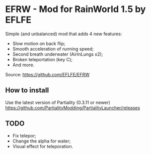 # EFRW - Mod for RainWorld 1.5 by EFLFE

Simple (and unbalanced) mod that adds 4 new features:

* Slow motion on back flip;
* Smooth acceleration of running speed;
* Second breath underwater (AirInLungs x2);
* Broken teleportation (key C);
* And more.

Source: https://github.com/EFLFE/EFRW

## How to install

Use the latest version of Partiality (0.3.11 or newer)
https://github.com/PartialityModding/PartialityLauncher/releases

## TODO
* Fix telepor;
* Change the alpha for water;
* Visual effect for teleporation.

